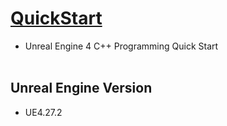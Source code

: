 # [QuickStart](https://docs.unrealengine.com/4.27/ko/ProgrammingAndScripting/ProgrammingWithCPP/CPPProgrammingQuickStart/)
- Unreal Engine 4 C++ Programming Quick Start
<br><br>


## Unreal Engine Version
- UE4.27.2
